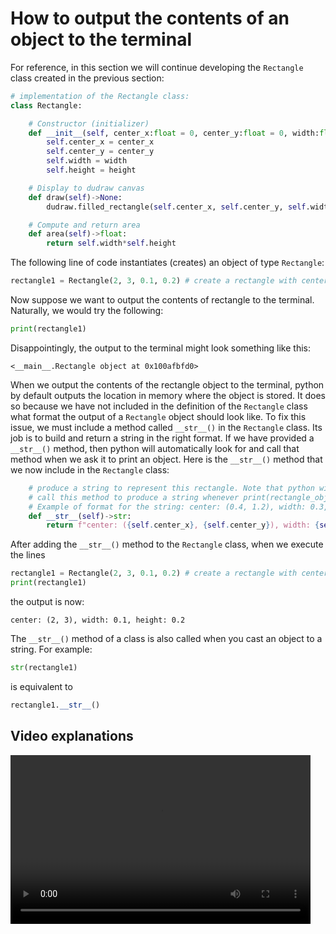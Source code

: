 # How to output the contents of an object to the terminal

For reference, in this section we will continue developing the `Rectangle` class created in the previous section:
```python
# implementation of the Rectangle class:
class Rectangle:

    # Constructor (initializer)
    def __init__(self, center_x:float = 0, center_y:float = 0, width:float = 1, height:float = 1):
        self.center_x = center_x
        self.center_y = center_y
        self.width = width
        self.height = height

    # Display to dudraw canvas
    def draw(self)->None:
        dudraw.filled_rectangle(self.center_x, self.center_y, self.width/2, self.height/2)

    # Compute and return area
    def area(self)->float:
        return self.width*self.height
```

The following line of code instantiates (creates) an object of type `Rectangle`:
```python
rectangle1 = Rectangle(2, 3, 0.1, 0.2) # create a rectangle with center (2, 3), width 0.1, height 0.2
```

Now suppose we want to output the contents of rectangle to the terminal. Naturally, we would try the following:
```python
print(rectangle1)
```
Disappointingly, the output to the terminal might look something like this:
```
<__main__.Rectangle object at 0x100afbfd0>
```
When we output the contents of the rectangle object to the terminal, python by default outputs the location in memory where
the object is stored. It does so because we have not included in the definition of the `Rectangle` class what format the output 
of a `Rectangle` object should look like. To fix this issue, we must include a method called `__str__()` in the `Rectangle` class.
Its job is to build and return a string in the right format. If we have provided a `__str__()` method, then python will automatically
look for and call that method when we ask it to print an object.  Here is the `__str__()` method that we now include in the `Rectangle` class:
```python
    # produce a string to represent this rectangle. Note that python will automatically 
    # call this method to produce a string whenever print(rectangle_object) is executed
    # Example of format for the string: center: (0.4, 1.2), width: 0.3, height: 0.5
    def __str__(self)->str:
        return f"center: ({self.center_x}, {self.center_y}), width: {self.width}, height: {self.height}"
```

After adding the `__str__()` method to the `Rectangle` class, when we execute the lines
```python
rectangle1 = Rectangle(2, 3, 0.1, 0.2) # create a rectangle with center (2, 3), width 0.1, height 0.2
print(rectangle1)
```
the output is now:
```
center: (2, 3), width: 0.1, height: 0.2
```

The `__str__()` method of a class is also called when you cast an object to a string. For example:

```python
str(rectangle1)
```

is equivalent to

```python
rectangle1.__str__()
```

## Video explanations
<video src="https://cs.du.edu/~ftl/1352/videos/classes1/print_object.mp4" width="480" height="270" controls></video>
